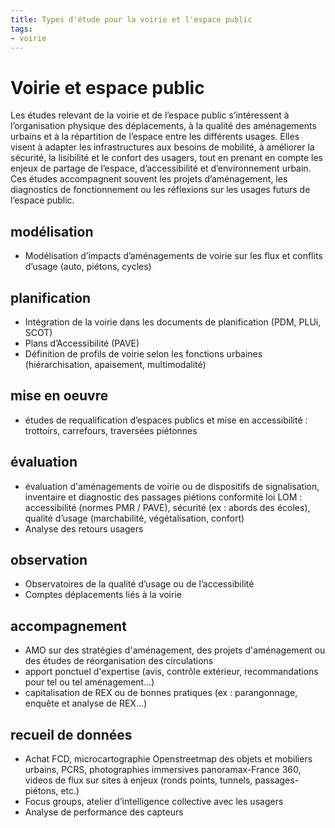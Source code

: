 ```yaml
---
title: Types d'étude pour la voirie et l'espace public 
tags:
- voirie
---
```


# Voirie et espace public
Les études relevant de la voirie et de l’espace public s’intéressent à l’organisation physique des déplacements, à la qualité des aménagements urbains et à la répartition de l’espace entre les différents usages. Elles visent à adapter les infrastructures aux besoins de mobilité, à améliorer la sécurité, la lisibilité et le confort des usagers, tout en prenant en compte les enjeux de partage de l’espace, d’accessibilité et d’environnement urbain. Ces études accompagnent souvent les projets d’aménagement, les diagnostics de fonctionnement ou les réflexions sur les usages futurs de l’espace public.

## modélisation
- Modélisation d’impacts d’aménagements de voirie sur les flux et conflits d’usage (auto, piétons, cycles)

## planification
- Intégration de la voirie dans les documents de planification (PDM, PLUi, SCOT)
- Plans d’Accessibilité (PAVE)
- Définition de profils de voirie selon les fonctions urbaines (hiérarchisation, apaisement, multimodalité)

## mise en oeuvre
- études de requalification d’espaces publics et mise en accessibilité : trottoirs, carrefours, traversées piétonnes

## évaluation
- évaluation d'aménagements de voirie ou de dispositifs de signalisation, inventaire et diagnostic des passages piétions conformité loi LOM : accessibilité (normes PMR / PAVE), sécurité (ex : abords des écoles), qualité d’usage (marchabilité, végétalisation, confort)
- Analyse des retours usagers

## observation
- Observatoires de la qualité d’usage ou de l’accessibilité
- Comptes déplacements liés à la voirie

## accompagnement
- AMO sur des stratégies d'aménagement, des projets d'aménagement ou des études de réorganisation des circulations
- apport ponctuel d'expertise (avis, contrôle extérieur, recommandations pour tel ou tel aménagement…)
- capitalisation de REX ou de bonnes pratiques (ex : parangonnage, enquête et analyse de REX...)

## recueil de données
- Achat FCD, microcartographie Openstreetmap des objets et mobiliers urbains, PCRS, photographies immersives panoramax-France 360, videos de flux sur sites à enjeux (ronds points, tunnels, passages-piétons, etc.)
- Focus groups, atelier d’intelligence collective avec les usagers
- Analyse de performance des capteurs
